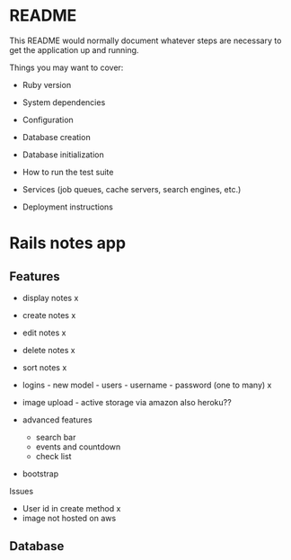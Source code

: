 # README

This README would normally document whatever steps are necessary to get the
application up and running.

Things you may want to cover:

* Ruby version

* System dependencies

* Configuration

* Database creation

* Database initialization

* How to run the test suite

* Services (job queues, cache servers, search engines, etc.)

* Deployment instructions

# Rails notes app

## Features

- display notes x

- create notes x

- edit notes x

- delete notes x

- sort notes x

- logins - new model - users - username - password (one to many) x

- image upload - active storage via amazon also heroku??
  
- advanced features
  - search bar
  - events and countdown
  - check list

- bootstrap


Issues

- User id in create method x
- image not hosted on aws


## Database
